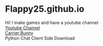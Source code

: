 # Flappy25.github.io
Hi! I make games and have a youtube channel
<br>
<a href="https://www.youtube.com/@flappy24">Youtube Channel</a>
<br>
<a href="https://flappy25.itch.io/carrier-bunny">Carrier Bunny</a>
<br>
<a herf="https://github.com/Flappy25/python_chat_server/archive/refs/heads/main.zip">Python Chat Client Side Download</a>

